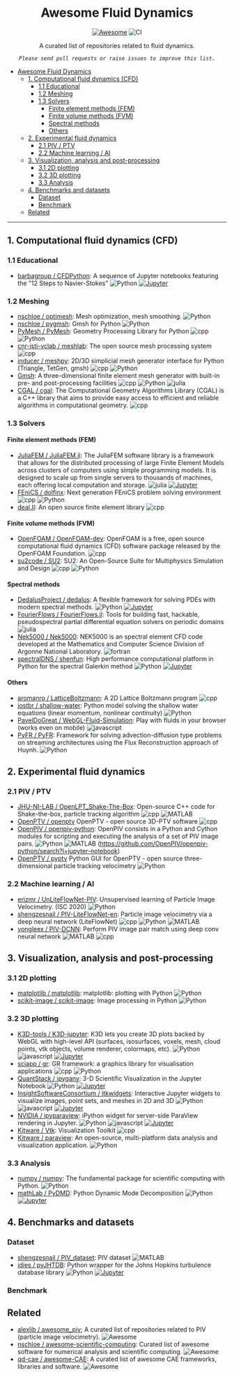 <div align="center">

# Awesome Fluid Dynamics
[![Awesome](https://awesome.re/badge-flat.svg)](https://github.com/sindresorhus/awesome#readme)
![CI](https://github.com/lento234/awesome-fluid-dynamics/workflows/CI/badge.svg)

A curated list of repositories related to fluid dynamics. 

*`Please send pull requests or raise issues to improve this list.`*

</div>


- [Awesome Fluid Dynamics](#awesome-fluid-dynamics)
  - [1. Computational fluid dynamics (CFD)](#1-computational-fluid-dynamics-cfd)
    - [1.1 Educational](#11-educational)
    - [1.2 Meshing](#12-meshing)
    - [1.3 Solvers](#13-solvers)
      - [Finite element methods (FEM)](#finite-element-methods-fem)
      - [Finite volume methods (FVM)](#finite-volume-methods-fvm)
      - [Spectral methods](#spectral-methods)
      - [Others](#others)
  - [2. Experimental fluid dynamics](#2-experimental-fluid-dynamics)
    - [2.1 PIV / PTV](#21-piv--ptv)
    - [2.2 Machine learning / AI](#22-machine-learning--ai)
  - [3. Visualization, analysis and post-processing](#3-visualization-analysis-and-post-processing)
    - [3.1 2D plotting](#31-2d-plotting)
    - [3.2 3D plotting](#32-3d-plotting)
    - [3.3 Analysis](#33-analysis)
  - [4. Benchmarks and datasets](#4-benchmarks-and-datasets)
    - [Dataset](#dataset)
    - [Benchmark](#benchmark)
  - [Related](#related)

--------------------------------


## 1. Computational fluid dynamics (CFD)

### 1.1 Educational
- [barbagroup / CFDPython](https://github.com/barbagroup/CFDPython): A sequence of Jupyter notebooks featuring the "12 Steps to Navier-Stokes" ![Python](logo/Python.svg) [![Jupyter](logo/Jupyter.svg)](https://github.com/barbagroup/CFDPython/search?l=jupyter-notebook)

### 1.2 Meshing
- [nschloe / optimesh](https://github.com/nschloe/optimesh): Mesh optimization, mesh smoothing. ![Python](logo/Python.svg)
- [nschloe / pygmsh](https://github.com/nschloe/pygmsh): Gmsh for Python ![Python](logo/Python.svg)
- [PyMesh / PyMesh](https://github.com/PyMesh/PyMesh): Geometry Processing Library for Python ![cpp] ![Python](logo/Python.svg)
- [cnr-isti-vclab / meshlab](https://github.com/cnr-isti-vclab/meshlab): The open source mesh processing system ![cpp]
- [inducer / meshpy](https://github.com/inducer/meshpy): 2D/3D simplicial mesh generator interface for Python (Triangle, TetGen, gmsh) ![cpp] ![Python](logo/Python.svg)
- [Gmsh](https://gmsh.info/): A three-dimensional finite element mesh generator with built-in pre- and post-processing facilities ![cpp] ![Python](logo/Python.svg) ![julia]
- [CGAL / cgal](https://github.com/CGAL/cgal): The Computational Geometry Algorithms Library (CGAL) is a C++ library that aims to provide easy access to efficient and reliable algorithms in computational geometry. ![cpp]


### 1.3 Solvers
#### Finite element methods (FEM)
- [JuliaFEM / JuliaFEM.jl](https://github.com/JuliaFEM/JuliaFEM.jl): The JuliaFEM software library is a framework that allows for the distributed processing of large Finite Element Models across clusters of computers using simple programming models. It is designed to scale up from single servers to thousands of machines, each offering local computation and storage. ![julia] [![Jupyter](logo/Jupyter.svg)](https://github.com/JuliaFEM/JuliaFEM.jl/search?l=jupyter-notebook)
- [FEniCS / dolfinx](https://github.com/FEniCS/dolfinx): Next generation FEniCS problem solving environment ![cpp] ![Python](logo/Python.svg) 
- [deal.II](https://dealii.org/): An open source finite element library ![cpp]

#### Finite volume methods (FVM)
- [OpenFOAM / OpenFOAM-dev](https://github.com/OpenFOAM/OpenFOAM-dev): OpenFOAM is a free, open source computational fluid dynamics (CFD) software package released by the OpenFOAM Foundation. ![cpp]
- [su2code / SU2](https://github.com/su2code/SU2): SU2: An Open-Source Suite for Multiphysics Simulation and Design  ![cpp] ![Python](logo/Python.svg)

#### Spectral methods

- [DedalusProject / dedalus](https://github.com/DedalusProject/dedalus):  A flexible framework for solving PDEs with modern spectral methods. ![Python](logo/Python.svg) [![Jupyter](logo/Jupyter.svg)](https://github.com/DedalusProject/dedalus/search?l=jupyter-notebook)
- [FourierFlows / FourierFlows.jl](https://github.com/FourierFlows/FourierFlows.jl): Tools for building fast, hackable, pseudospectral partial differential equation solvers on periodic domains ![julia]
- [Nek5000 / Nek5000](https://github.com/Nek5000/Nek5000): NEK5000 is an spectral element CFD code developed at the Mathematics and Computer Science Division of Argonne National Laboratory. ![fortran]
- [spectralDNS / shenfun](https://github.com/spectralDNS/shenfun): High performance computational platform in Python for the spectral Galerkin method ![Python](logo/Python.svg) [![Jupyter](logo/Jupyter.svg)](https://github.com/spectralDNS/shenfun/search?l=jupyter-notebook)

#### Others

- [aromanro / LatticeBoltzmann](https://github.com/aromanro/LatticeBoltzmann): A 2D Lattice Boltzmann program ![cpp]
- [jostbr / shallow-water](https://github.com/jostbr/shallow-water): Python model solving the shallow water equations (linear momentum, nonlinear continuity) ![Python](logo/Python.svg)
- [PavelDoGreat / WebGL-Fluid-Simulation](https://github.com/PavelDoGreat/WebGL-Fluid-Simulation): Play with fluids in your browser (works even on mobile) ![javascript]
- [PyFR / PyFR](https://github.com/PyFR/PyFR): Framework for solving advection-diffusion type problems on streaming architectures using the Flux Reconstruction approach of Huynh. ![Python](logo/Python.svg)

## 2. Experimental fluid dynamics 

### 2.1 PIV / PTV

- [JHU-NI-LAB / OpenLPT_Shake-The-Box](https://github.com/JHU-NI-LAB/OpenLPT_Shake-The-Box): Open-source C++ code for Shake-the-box, particle tracking algorithm ![cpp] ![MATLAB](logo/MATLAB.svg)
- [OpenPTV / openptv](https://github.com/openptv/openptv) OpenPTV - open source 3D-PTV software ![cpp]
- [OpenPIV / openpiv-python](https://github.com/openpiv/openpiv-python): OpenPIV consists in a Python and Cython modules for scripting and executing the analysis of a set of PIV image pairs. ![Python](logo/Python.svg) ![MATLAB](logo/MATLAB.svg) (https://github.com/OpenPIV/openpiv-python/search?l=jupyter-notebook)
- [OpenPTV / pyptv](https://github.com/openptv/pyptv) Python GUI for OpenPTV - open source three-dimensional particle tracking velocimetry ![Python](logo/Python.svg)

### 2.2 Machine learning / AI

- [erizmr / UnLiteFlowNet-PIV](https://github.com/erizmr/UnLiteFlowNet-PIV): Unsupervised learning of Particle Image Velocimetry. (ISC 2020) ![Python](logo/Python.svg)
- [shengzesnail / PIV-LiteFlowNet-en](https://github.com/shengzesnail/PIV-LiteFlowNet-en): Particle image velocimetry via a deep neural network (LiteFlowNet) ![cpp] ![Python](logo/Python.svg) ![MATLAB](logo/MATLAB.svg)
- [yongleex / PIV-DCNN](https://github.com/yongleex/PIV-DCNN): Perform PIV image pair match using deep conv neural network ![MATLAB](logo/MATLAB.svg) ![cpp]


## 3. Visualization, analysis and post-processing

### 3.1 2D plotting

- [matplotlib / matplotlib](https://github.com/matplotlib/matplotlib): matplotlib: plotting with Python ![Python](logo/Python.svg)
- [scikit-image / scikit-image](https://github.com/scikit-image/scikit-image): Image processing in Python ![Python](logo/Python.svg)

### 3.2 3D plotting

- [K3D-tools / K3D-jupyter](https://github.com/K3D-tools/K3D-jupyter): K3D lets you create 3D plots backed by WebGL with high-level API (surfaces, isosurfaces, voxels, mesh, cloud points, vtk objects, volume renderer, colormaps, etc). ![Python](logo/Python.svg) ![javascript] [![Jupyter](logo/Jupyter.svg)](https://github.com/K3D-tools/K3D-jupyter/search?l=jupyter-notebook)
- [sciapp / gr](https://github.com/sciapp/gr): GR framework: a graphics library for visualisation applications ![cpp] ![Python](logo/Python.svg)
- [QuantStack / ipygany](https://github.com/QuantStack/ipygany):  3-D Scientific Visualization in the Jupyter Notebook ![Python](logo/Python.svg) [![Jupyter](logo/Jupyter.svg)](https://github.com/QuantStack/ipygany/search?l=jupyter-notebook)
- [InsightSoftwareConsortium / itkwidgets](https://github.com/InsightSoftwareConsortium/itkwidgets):  Interactive Jupyter widgets to visualize images, point sets, and meshes in 2D and 3D ![Python](logo/Python.svg) ![javascript] [![Jupyter](logo/Jupyter.svg)](https://github.com/InsightSoftwareConsortium/itkwidgets/search?l=jupyter-notebook)
- [NVIDIA / ipyparaview](https://github.com/NVIDIA/ipyparaview):  iPython widget for server-side ParaView rendering in Jupyter. ![Python](logo/Python.svg) ![javascript] [![Jupyter](logo/Jupyter.svg)](https://github.com/NVIDIA/ipyparaview/search?l=jupyter-notebook)
- [Kitware / Vtk](https://gitlab.kitware.com/vtk/vtk): Visualization Toolkit ![cpp]
- [Kitware / paraview](https://www.paraview.org/): An open-source, multi-platform data analysis and visualization application. ![Python](logo/Python.svg)

### 3.3 Analysis

- [numpy / numpy](https://github.com/numpy/numpy): The fundamental package for scientific computing with Python. ![Python](logo/Python.svg)
- [mathLab / PyDMD](https://github.com/mathLab/PyDMD):  Python Dynamic Mode Decomposition ![Python](logo/Python.svg) [![Jupyter](logo/Jupyter.svg)](https://github.com/mathLab/PyDMD/search?l=jupyter-notebook)

## 4. Benchmarks and datasets

### Dataset

- [shengzesnail / PIV_dataset](https://github.com/shengzesnail/PIV_dataset):  PIV dataset ![MATLAB](logo/MATLAB.svg)
- [idies / pyJHTDB](https://github.com/idies/pyJHTDB):  Python wrapper for the Johns Hopkins turbulence database library ![Python](logo/Python.svg) [![Jupyter](logo/Jupyter.svg)](https://github.com/idies/pyJHTDB/search?l=jupyter-notebook)

### Benchmark

## Related

- [alexlib / awesome_piv](https://github.com/alexlib/awesome_piv); A curated list of repositories related to PIV (particle image velocimetry). ![Awesome](https://awesome.re/badge-flat.svg)
- [nschloe / awesome-scientific-computing](https://github.com/nschloe/awesome-scientific-computing): Curated list of awesome software for numerical analysis and scientific computing. ![Awesome](https://awesome.re/badge-flat.svg)
- [qd-cae / awesome-CAE](https://github.com/qd-cae/awesome-CAE): A curated list of awesome CAE frameworks, libraries and software. ![Awesome](https://awesome.re/badge-flat.svg)
<!--- custom badges -->

[cpp]: https://img.shields.io/badge/C/C++-white.svg?logo=data%3Aimage%2Fpng%3Bbase64%2CiVBORw0KGgoAAAANSUhEUgAAADIAAAA4CAYAAAC%2FpKvXAAAG50lEQVR42tWYA3gkTRPH%2B7VtfrZtxznbTvLaPE6cnH1ZnG3b%2B8VeXWzvZsO16q3t57yYmUXwf55%2FMD3bXb%2FuqppJSKA0RySLiBLKzqO7r%2Fuc4xoZLIoSFv8wSig9joGDKyPMhdli6c%2FJQNXb62XPYKApaBMaWGyJFsgEMzcVvkAGihgG7p0jkk7D4NrQwNMaPL0PGeby%2FaQ%2FhQD%2FxWCkaPDRJf1SP7PFyu9HiWT7aBD%2B9fmYNOVPSaA1dZv0sWiBlMEFjWgIkM140quiBflPBawO8PhbAgbg3N3aHfUzdt%2B%2B%2B4g%2FhCfwJ5w4Cw39YexuhTFpsn%2F6Usiv445sw8nsaOh%2FS49jTN%2FhcQL5j16vAz0aBphNjvp5f3XFk8StAO7BYxyLN9f5sliMSA4Jhypg85UGOFbQBmelajgjVcHh3FbYhNeY%2FeX0Hh%2BBmrCGoh21e9cpyL%2BHg9m%2BTL70eBVklXeC3mQFNmmNVvh%2FiQZSj1X5CpQ1a5Psu9drQf6SL91oCQJUq3TgrcqatZBytNKn06GvOlFC%2BTpvJnh3kwIkuKt28F12nOSivJ3OyTMOfViy5MojM7ctJQ4ivhCf7yiBhnYD%2BFn0ZD%2Fdfo1TDONW5mY%2BMWt7I5koBnQT8QZC1WOCQEnVbYJPd7iHmbGhuOSN9w9IKcDt5gPx3mYFNGoMEGjVqvV0rbue9Jq%2FLjp39Z5JYisN3AcQ2pX6SLSr3Xj3ilySfvXBqZu7nQG8AFl1ugb4SqM1Q2WrDmpUetAarPwaAJo5UKJ4evaOOg8A%2FECiRTJo7jQCFxktNjhZ1Abz9pY5zbMAr12Qq8FotoEn4VqmGHFWGTsAT5D152q55Tbu%2FJc7S1jnm49ADS5qrddgsQvOV1Q8MGWThQbnbxBpXQ%2Bn1snjOUDvrb%2Fewq02O1xWqhtffWd3Bw3KG3PoVHQhT8LXEtqW%2BbbyuXtKcZO6O%2F8Zd4qtDnwHWcmhyI%2FktfKGmJVWXPPzz45n%2BgbAA%2BRATgtrd%2FliJ4%2FTEMi6%2Fhl78cp9UzYZ3QX14NRNcFHRBMKLpU5jz8zZTsdWnFLwA7mibAdPauowcIWwjV6Rnf7otG1qtt19ZPpmQGHaaZzGXn57Jx2TlLTwA8mu6ARPUtT3sEJMWZdf9ELMHk7tNK9KjZujA4csVhv9Oe1CCR0rbe6Clk49HTNZ6Bi%2Bfcu4geSwgMg9gMwWFDf9%2Bv096SQkMYeMTeNS0DTYXoMZHLLZ7fTnbZIKxxgNXGu03Oh0dGztWSXH1LqmAU9q1LhMLW3QglNX7gtNNJCgOLhuM4lIuUomCLv7JbUOshW7HeCzW2%2Br9tFL0tMfG7qkjQbvysFxGjJs2VVc3OoO5KFpmyG%2FWg27Miqdxp6L2k7HsBHwA1nN3n5pZ5uxrkjx2uQNcrcATkAJJWT02uI%2Ba7%2Fvb1GAjeWBiHlreWHMUjsNkIffmLgS9ktK1N99f1dzoEGoFQ09wCaJrA4eDEvkDPFQeCJklzSCQ3ojFu3xgtrHpm3WBhREcKEOUJxgXhyzjBXizUmrKMTdatb0Wt9Nu1iKfzzZAgFC%2Fw%2FV1mUELursNcBX4ovwyrjlLlMpfocEND168KSCihb9PxccrvA7yByBtJXZk68E7qLPAGWtCk7lVMCFwmqobumkvZ%2FP5%2F%2F%2B8TYpGS9o8geIKTLx0tUHw5J7HDu676oS%2Bko7LshunKSORCy%2BQiaI9F6BTFqZk%2FvUyOX1t6fGU8NTobS%2BHQIteU2bY6272nV8Mxm%2BMh2DtnMCmbm%2BqPRbU4XF7gr125NXQ6O6BwKlelU3rSV36yPQNTJ6fZkrkFZaB0KZ5q9fHLl6T3Ccla3rfGvyKiipV4O%2FJa1qhdevQ7DYRsKS08l4oeo6SAuZkybdQOsgPKmbz8PsiWEpNI%2F9pY2ni%2BicPB%2BqWlo%2FkzauJeS%2FCa%2FhBTUavHHY1ztpTnurgvJmCP1qJ53LS6tIMPMqofof81MSFC%2F3djJMRxgyfzccSi8Bg8kCbNIazLD7koJuAn7WewiMmcZ%2BhxjmXhychm5Dg7d%2BOCIJ%2Fv3pVnh39SlYuj8LBCcKqJN3p8M7eO0vH2yCRyKTfAieugOL%2FkPyb%2BZ%2B4laRyc%2BQoNgUvNmEhgFmC1pAwpNeIJz1P%2BaH%2BKETAwjiAvoXxGsFxQeR4DhFPwKUk%2BDYscQv%2Bp3gAZqTQXGdfQjQiynOkPDVDxG%2FK5R5Fk9nFS5iDSCADbNgG%2Flf4ksk0MKFfoILng4AxGUSGvcr0ucKiR2Ki1f5AaCetv5%2B1Vjmwev10%2B0FgJbWwb%2BZh8mAUWjiK7THc6sfO6bnPhLEvEkGrP7L%2FBYDlXiAyCX%2Fi%2FsLGRyCezDYCY6g0Rbq4NgcxzU6FgB9A0T9f5VBrS%2FNAAAAAElFTkSuQmCC

[fortran]: https://img.shields.io/badge/FORTRAN-white.svg?logo=data%3Aimage%2Fpng%3Bbase64%2CiVBORw0KGgoAAAANSUhEUgAAADwAAAA8CAMAAAANIilAAAACxFBMVEUAAAAAAEQAWnwsLCw%2BK1JPNGtpVI1rXHttUJxxTZVxUJdzTpd0S5Z0TZN0T5d0UJV0UJZ1TJB1Tpd2T5d4UomDW0KUUpV2TphyT5lyUJdzTpRzT5dzT5dzTpZzT5ZyT5ZzT5dyUJdzUJZzT5ZzT5ZzT5ZzT5ZzT5ZzT5ZyT5ZzT5ZzT5ZzT5ZzUJZzT5ZzT5ZzT5ZzT5ZzT5ZzT5ZzT5ZzT5ZzT5ZzT5ZzT5ZzT5ZzT5ZzT5ZzT5ZzT5ZzT5ZzT5ZzT5ZzT5ZzT5ZzT5ZzT5ZzT5ZzT5ZzT5ZzT5ZzT5ZzT5ZzT5ZzT5ZzT5ZzT5ZzT5ZzT5ZzT5ZzT5ZzT5ZtRJNuR5NwS5RxTJVxTZVyTZVyTZZyTpVyTpZzTpZzT5Z0UJd1UZd1UZh2Uph2U5h3VJl3VZl4Vpp4V5p5Vpp5V5t6V5t6WZt7W5t8XJx8XZx%2BYZ2BZaCDZqGHbqSIcKONdaiOdqiSequSe6uSfKqVf62Xg66ZhbCfj7Snl7qqmryqm7yqnLytob6uob6xosGzpsO0psS1p8W1qcS2qcW2qsa4q8e4rMe5rci6rsi6r8m9scq9scu%2Bssu%2Bssy%2Bs8y%2FtMzBts7Bt83Bt87DudDEu8%2FFu9HGvNHGvNLGvdLGvtHHvdLHvtPIvtPIv9TIwdPJv9TJwNTJwdPKwdTKwdXKwtTLwtXLwtbMw9fMxNXNxNfNxdfNxdjOxtjPx9jPx9nQx9nQyNnRydrSytvSy9vTzNzUzd3Uzt3Vzd3Vzt3W0N7Y0t%2Fa1OHb1eLb1uLc1%2BLd2OTe2OTf2ubf2%2BXh3ebi3efj3ujj3%2Bnk3%2Bnl4Orl4erl4evn4%2Bvn4%2Bzp5e3p5u3q5u%2Fq5%2B%2Fs6vDt6fDv7PPw7fPx7%2FTy8PXz8PXz8fb08vf29Pj29fj39vn49vr59%2Fr6%2Bfv6%2Bfz7%2Bvz8%2B%2F38%2FP3%2B%2Fv7%2B%2Fv%2F%2F%2F%2F%2F8fj9eAAAAVHRSTlMAAAAAAAAAAAAAAAAAAAAAAAAAAAAAAAECAgcJCgsSFBcaGx4gJS00OkNFSU1UWWlqeICBlZeqrLC2ub7Dx87P0dTW2t%2Fg4eXp7fHy8%2Fb3%2BPr7%2FP6laoTqAAACUUlEQVR42rTWA3BcQRjA8a1t27Zt2zh9tc3U5tV2nNSpU9u2bezYjjbzHd4sk%2F4Hdw%2B%2FZ5H4UqUtV7cjKNe9afWCKUliuYvU6QV6tSibjdk0pZqDdp0q5Im3ecu0A4O6lM9ASM7ibcCo9iUzkgINwbAG%2BUgV9q%2F%2Fxmjljg5lphJpzP70fUiV%2BzGamYakmznuQsAcQ7Jg27KgoPATd39T7ObOhIKCIiKiTl979ImLsanfcZbV4JNt5lUZhscWjDl3yfA9PgbXLQm%2BI8AQ8E%2BMb4uw874YX7dg15xFcU1J%2BL9GjK9YsP0VjWthwv9pYnzZgsd89uARn4T4kgVPph7c74kQn7fguV7YeUGIz1rwKS8MkUIc7Y%2FHffXGbiE%2B6Y1xUxDPE%2BJjiN19eo%2BcseQu9cGz3r17%2F%2FHNKA6OQvz57ZcffykLMQwcPHTYcODgg9QSYoyHDyQF70sKjkgefMgdefH5Ly0cingpgMM2ccsfDRyCeAUktFIDByNeBQm5PqjjIMRr8VZRxnsQrwPWcnW8G%2FFmYAWY4G3AmvDTYJ93AGvIe4OjHQisAS%2B%2BxbVA7zyHQWJjx8c1RO%2FG2A%2FCxA%2BDw%2Fr4DOLj%2BvgG4nNOXWx7jfipFnba%2Bk3aTj0dmT7I5lTC%2FfY%2BePb2J%2FXt76eXD%2B%2FMF2Pxp9Sm%2F4U7y%2FAGru1B6snwei5uScr1Yudo8VZOs7m4FklfGwzrUIykKNzMzPaqmpWQ7CXaGuHYGQkyAAGLijPpWoMMuRnAgF3OglS9LlrCDFDAK6Fj7Ue8Tj9bfWkekD4AUtc0wt9wgCkAAAAASUVORK5CYII%3D


[imagej]: https://img.shields.io/badge/ImageJ-white.svg


[Java]: https://img.shields.io/badge/Java-white.svg?logo=data%3Aimage%2Fpng%3Bbase64%2CiVBORw0KGgoAAAANSUhEUgAAAEAAAABACAMAAACdt4HsAAABFFBMVEUAAAD%2BvGH%2BuWT9ezz%2BjEO968n8aDH%2Bi0b%2BsVb5Wir%2BhkL8bTP%2BgUD5WSn9ymv6YC37ZjG89er9dTj8cDj5Xiz9dTn5XCv7Yi39lkn%2Bdzz9yW77ajT8ajL9dDnA89%2F9hT%2F6YS37bTb9bzP7ajL%2BhUFoyPU7iNI6gMl6z%2Fas7vtFk9c9jdJoxfFMm%2BE6gMYub7w2e8ZduvBBidAxdME8hctRouU5f8Y5gcVXquMucL8%2Bhc44ecSi8f6i6f6g2fh32fkubbo2e8Y0eMMyd8Mwc8E%2BjNI5gMhHmuFnwPI6gslWqelGkNVCitBCic85gdM2fcc6gshHktUvcsA%2Fhc1Gk9o2dr5fvulJlNz4WCn4WCoubLgubbjC8FcCAAAAWHRSTlMADRhYLgG6NCb4O6FO%2FBHnxwZriex489MkZAmuqHIDRd%2BSfbZAKG6SFQlcZCNNwfvPLn3umT3IvDX4qOAOERob%2Ftfk6vO%2BtEYaojhmdoNywq1w9oxU5ziO7qeVwQAAA0tJREFUeNqkldWBg2AQhHG3GB7Xkvj6b%2BTY88ew%2F0TQWRfrPdiOZQbXM%2BP7QWgmIIoTMwPSycyFLI8LE75TUvkG%2FFUAa5MAbGBr4oGbw86AH9bQ2Hp%2BW4JJETgNRg7YFZD6cupHXbaY3wfA0IukropHe3EBDMA48%2Ft9Sb1eXEuHFPLNYU5EA42nKKCJ2vXnQqghVSRyDfVROikGsWMpkphcwu5sYVTw7ROc5SSFWjMQL9%2B8ooZRwT%2Bc4ConR2CjKeH424MOOVGEoP4noDkoJFwhkOMNyDUTNcmpi29TSC0Fzt%2BDcARijQl9xUnqN8yVJvjOiYscU6DsLQW8bd1%2BrjXII0uDWz34XwmZVAKkEW9fbRk72qU4ziYkE9VhSfTuj%2Bfrt6R9seCjt7LYchSIwjAjrEbZjrCKFYHGoWmoUAUMHrdzct%2F%2FPaYq7RIZ%2FVY4l18o3usbkNIbqkdbpF3oOwM9PPTm6%2FsH503L1h108H7XAwB%2FIBzjMoAr%2BcD0lg4AYXSzJ0sowqNY5YywdHeZB8Q9ML%2FDH0BCz%2FcvPI%2BGSZoFgU4YepD96N4%2FAJxDAqq93CZwD7s1S4y83yvKu6kHGUAlHAbVTTtmWJNG0VwzRk%2B%2FtwXQXeH3UW0g1nGVu%2BKxAadAxvLRJIQ67Q8LM46QxOBO4AjJNw%2BVZqC3J1bJOVdxx4W30zS1s0UQLLLUqwXOEuzVySw3NjxFpy3af57uq8JpSstLdbJ3cWHTi8rSYvHmTC2f2Sg0Uk3T7I7wYxdF4f8hyvJvvw5ZuRGuGWFoTGfVsl3Vg19anMqnLuwgoIrwC5hTHZ5gF2fFfJ5fiXsBTCsPF2S3h2T0qhmcvlsu8gDW7v0%2BVjeFphUbFT8WAKOXKzQlAF55%2Bj1K%2BmKWVwEPnnZcbKSu%2BlSvXpxgvpdNN5x5oUaS%2BDAPCI%2B67mq%2BnBkpIYlzeSA3l0sjAA4TLaGen3PYr5GGaaYzOQFIkrc1OpY97A75axYEHkF0m%2Bb9SRFL%2FKJ41Z%2BG26MqYTZw01pjRttTNLc7QCI%2FHqlFz%2BFj0kYSTiFh1saNy2xcKewf269yI%2BGTkcxwitO3z70k03cPCVI6nfXblYnPapgcu6thb8LoDZVVUXdHkXTI4J%2BBCs8ToaFwLgAAAABJRU5ErkJggg%3D%3D

[javascript]: https://img.shields.io/badge/JavaScript-white.svg?logo=data%3Aimage%2Fpng%3Bbase64%2CiVBORw0KGgoAAAANSUhEUgAAACgAAAAyCAMAAAAZbWmiAAABj1BMVEUAAADWujLbwkvYvTrYvjzTuDHZwEPWujHUuDHWujLWujHWujLXvDXWuzTWujLXuzXWujHXvDjWujLWujLWujLWujLWujHWujLWujLWujLWujLWujHWujLWujHVujTWujHWujLWujHWujHWujHWujHWujHWujLWujLWujLWujLVujHYvj3XuzTWujLWujL%2F%2F%2F%2F%2F2j7%2F%2Fvv%2F2kDVuTHs7vf%2F2DLVuS%2F%2F%2F%2F3j2KT40zHVtynr7O3%2F6ozp59vWujPXvDzr6%2Bn10jvUtyf31Dv%2F2Tb%2F2jv%2F8rr%2F5Xj%2F3D751T3dwDTs7fTUtiX%2F4WX%2F3Un82D3k2qvwzznXuzX%2F1y%2F%2F%2FO7%2F6IX%2F5nvcyWnaxFXryzjYvDLtyzDzzy7%2F99X%2F9cz%2F7qn%2B5HP%2F4GD%2F4Vr%2F31b%2F3ELXvkDmxjbhwjTavTPnxzLu8v%2F%2F%2FPP%2B%2BeT%2F9ML%2B8LL%2F5W%2Fdym%2F%2F4mf%2F42PZwlH%2F3k7%2F%2BuXq6eP%2B%2BN%2Fp6N%2Fo5dXo48%2F%2F7J3i1pzh1Zr%2F7Jfg0Yr%2B6Inezn%2F%2F6H3bxmH61DHAZCJOAAAALnRSTlMA%2FAIEjfwF%2Ff34meuLCHFWTT0zKiAR4NrQyb5fGAz98eW1qaGEfEhBOtSumGNoHFp97QAAA3FJREFUeNqN1QV78zYUBWA5XrDMzNxuV0lDxZDtMjMzfwxjhh%2B%2BI9%2BA%2B9SDU25ek3SkiP%2BfmrEv%2FjNjVYBfkkb%2FEY3KAYcoqP1HglQJWEsvEn0enLENsF574TaNrDNLAaoGbO9ymqj6trgQdmQBsAawopv89DxG2Jn1hyjVCWTECVNI1AiPlxJeP4oG64XwiBbH%2BERzudwUGVa8FGuRqKxBCF30OODW%2Fv77g4RxvTdfyN61oVFjhYJ9JZhIfxN72shNzsiI5CTlHyed1CyE8IlyJ5zNLE9MKZjkROS7Ey%2B1Cg%2FgAMMow%2BkYQ5mM2JEfj700KnRAx2Q7Yf7KkSvAEJhPVLnDszk7b9cevdQPpqMVfuKknPBqO24nfOelSkCPaoUb%2FGDmB%2FzeS202rA%2BS26VXzfGwHbsTOmBD2X%2FCYTCPqGgkzR2qcCfAkOao3w3Gzfj2dtxSnWgHxGdrYcSfw%2FHLi5nzs5nJFDrBcBTw5VN%2FvZOU%2BPHLZCc1%2BQSii5DbPUKpWZS76ESL8HArXGESDJ3YszvBsNIFAvFcv8NU9wrdvnSbG5Ty1ekcvqvyhPKwWsFUCeYmd1%2B%2FnfnwOb4WQXnsTjCsUSSXwLJiuLJ4Y8W3Tcu8TMpXnwErbegRdXC3%2B%2BlcLkF5GFbL8Ma8lHJnDZ2oYohWpKYOlmc33t%2BuJBjCYSGau1K%2BHsdUDzJEK1JTnzLTseXvNn6fzSgItXZx%2Fm0yKU8twFogFV%2BTgsh0LJYBzC2u7c7tqMFBz82HqMadwLdmXDo2neE8W1zyzV9b0a52hjpaEbjdmF2GLUFEjfc5OtHdUYC9pCVy6f2J75djy4V1LdGI0x9Xb7IaNeFRSq1IJXK5rT9%2F%2FmGad4rkzpvfrq1tM5wNqE7YZ%2FSJftKiRCnYldTBT79OTe7NXaxheDBKC5te6hF8Sr3UitRWdGolYe9mFlYBsnDopT6GjlawVRuprZB1BcuLcJCh2467gOU%2FIHx5OOwOF8Lrm3dHQfqKoQet8JOm%2BZ1QqcXN%2B6OAN6BFuROQoiNURgUb5XcF43CJvN4A%2FtHVUw%2BCMK0ONRICC7ppK3U7Zb1V7TyKDNWpK4ZCTUTk1zSKsuruq1YLWmfH0qPbdrh8hPJpDA12qCcFA3RQAYv%2F6LUDLUF%2Fc3lNBSuEnUOq8%2FrUf2trcHo%2BThTZ3wXJNxi0L3gjAAAAAElFTkSuQmCC

[julia]: https://img.shields.io/badge/julia-white.svg?logo=data%3Aimage%2Fpng%3Bbase64%2CiVBORw0KGgoAAAANSUhEUgAAADwAAAApCAYAAABp50paAAAG%2FUlEQVR42tyUA3RjaRiGv7F1MHY0NWLc9CZFaic1grpd27a3ccY2k7W9YRmtbVv%2F%2FnecLLPevOc84dVzPsD%2FJRnbAETWlWO4ZuZMnom%2BXGCmTxVekw5xGb6JCZI7kiaILYk3F6wTflu%2BiUSKtfyPROaEXoEpcQzEWwQmFghNrKtU2xRIvbsSte6uOPxevkmGhGZWeYo1GeIqhIE%2BFlf0DUo0Gqk15R6qA%2BIqfCNzVtF6yQfRsuo9lUi2Ot0tiDdhjpkFWbY0V8vu8gjhxp0lSGxONMVdhSV3sEBgZIgL1gk%2Ba9pVilp2lR%2BWzVnNfp1vpC%2BaKZwJfzpZOj%2BQmgBINYGphNo%2FH79Pl7WPgrTVD391mEzmYWg0GixZsmQMBrzSdHiS4MOz4vRZzwrT5r8InAmpFkYSXlKrSVvaY0Iz82aaFeYbKg9N7a%2FZP%2F9O1cFp%2FfUHQV97EGLOKtkdUGrzAanzNxT3hkaqzgh%2FVtIXCpG6wKmLLAjI1hH4s1m5ciXQ6fTDkgwGYwFGgbFgyvAXcBLsCa4s3tXeouyXvWWKT90Kqcspysy%2B4JpEwLJQ0l8BhtqDGqvG4V%2Fbec9nVq0jgGU71jc4xtypOgQxRdbwAmC5QuVZYdR%2BxYuoA0O91537HMrS%2BDtk2j9fZSxGocQ8hnkXgyhwpdst7DRwSrnXDtZVohFtIxrRNaERTQPyluR%2B6SLYafr6Q9Bfc0C5vve%2B73ec%2Fwg6xobe%2B5C%2B7kCjXmmPUVjnH6PoDN5NSZ5MGwZXPCiqeO0vaWMsuPGY6MnCoVzReE9xzleUbATqeuQiOBZnLgmWVscT28%2BjRCOxqO1P3aHaPwFiCZ7XsYU9waGOKynRSCpOC78p0wVn%2FEXCG35O2EewF%2FgqCw9LRuOSC%2B%2BBs9B4m84RiJTFXPAIsunuev5O1YHpEEvkuMK5HYEdusujKoy%2FF3SH3PL2Yfg7hSG1CTwF5PvRskMttcgpzrzhYNm1YG6237393IcjhKmKm1vs9%2FUr7eNiE9YGgNQG0spPC3%2BiveyIrA6%2F4%2BX1BaEOKGS6wN8qfGFKIjglbO1AVfEP1OxSssNY1pNPvuaUcOffXuuAfuV%2BwZqOuz%2FZdlSakl%2FTcc8XeGNL%2B1UHIKbMXlIA2VhKqglm5HUG9%2BINPajoCt4t1fhJuSYMOH%2BrMAaGhKvAKc6ocudKHvEUyAZcpGC9i8hc%2FqSQDVT6Gw7Anar9fHOT%2FSDe1IO44vZ%2B1X7x7Uo76JU7IOZwuTdBtjoAWZoQ5PS8Mz4z5zagL4Vp%2BKEmy%2BVy6oGjoQR%2BbhP%2F3HG%2FKfwMkQHPEpnwGJ8DCCF4lpcMS2i0OXBSDLX74eqKtUBlX7sL5v3YjTnA2tVEUfg827Zt2zbi339t240a1whqm3Ft27bt9nFNum9zMplnnnuSL3PvXoO93hvd42Fqg7bOOO6sVePjc%2FMM0xnJEvNHw0FgF3iB78Hp6emss%2Flgi4xtwENgeDTYytXLbsow%2FVEsQCU%2BLwGP8Xm0LD%2BmmyM%2BDBwAr8BH8Al8AC%2FBHtDD3d1d29LSsknDBqh8CtTIEvqBQUJSUlJYQjdZjCNCYHiToF6vZhieDKpArUyb8Gv2xbD8ejBj8tzACXBD3oa4gPr2%2BAc2aphN3%2FvUoFMN%2B%2Fn5MW2OQJtAff7DaT%2BhRdEUZvo4gekdQFOJhnXBGU67BuS5a%2BP7d7494laKMwx02FLjtJ3Ilx%2F3sWDcEMUZJi0PvKb4W5Du7%2B%2F%2F%2B0cJjXtfnJ%2FCDAMpIiKC6SbI0YWVLMba0KkSiNhE8FktDPOXF6prC0bzO7R6GCajAQEBrI4jmAV%2ByupVgyPgvdpMaXppUArecnXuQS9TuzUMUlkunH4W2AGJeNBuhrOyslpieGN7GkZeOmzKcloViKCzuP0N023mqqDDRNxbJfawaRcYGKiJ2IF2vnhYgBpO%2B4pjSY9Sb3%2FD1OF6QYfLgBaQqJxO8fY0bCnorwpaHHJWbWap7XosUbIZoErQ6V4wkcq6DjCs38Dsug7%2BBktBbbseS0x3c3NjSc3gdJ4v4EUH3LT%2BaWLcKqL9DEOXnJycNBDrCe4JOj8IYhrYpXuT4VUCU31JmyfQJrFxw8LC2Lj9wEtB33dBMXgi0CJbbBgEyl%2BmU3ImKJNQ9gE9QAjQYRqwAW4cxrTxWXNxd5WG0pJvh%2Fpmqk2J1qoVyAMDQH%2BQinom1N6J7xtx3ZYa%2FgbcRPVpqnGvVTr2SU5OpjEBgZOhiVa0Hulnl05wcLDKsLHA8EfU05aU%2FMAYWw9DwT0y%2BE9oaKiE0hQ85wzvA5LSDbtxpmrAnyCUizPKPDw8FG%2FYmo4Pflt%2FzcUWjRkzRtFe5W8IYmm6VnMmP4Mj4E%2BgTZuRsh8zMzOVaS3amV1RetJxYgC0gKQuTz1r56rftpKlAwAAAABJRU5ErkJggg%3D%3D
